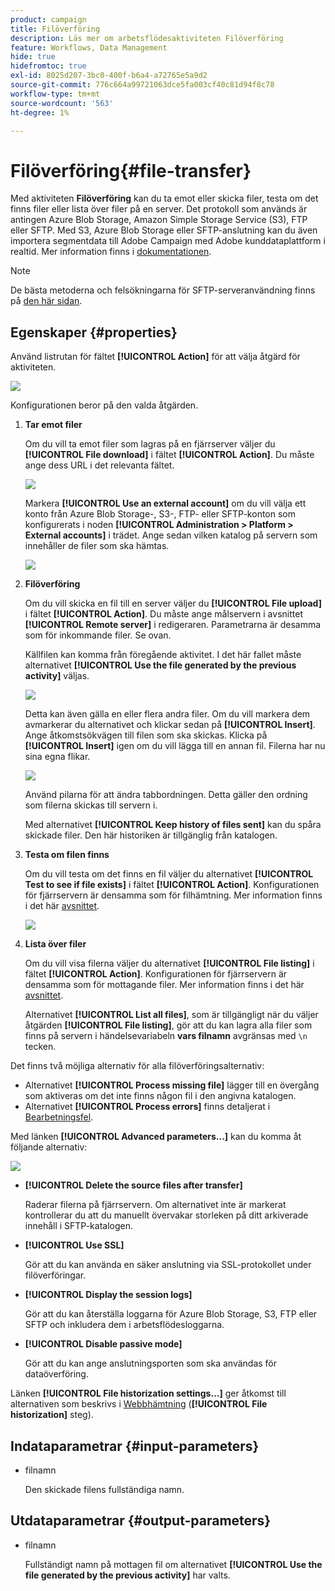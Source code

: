 ```yaml
---
product: campaign
title: Filöverföring
description: Läs mer om arbetsflödesaktiviteten Filöverföring
feature: Workflows, Data Management
hide: true
hidefromtoc: true
exl-id: 8025d207-3bc0-400f-b6a4-a72765e5a9d2
source-git-commit: 776c664a99721063dce5fa003cf40c81d94f8c78
workflow-type: tm+mt
source-wordcount: '563'
ht-degree: 1%

---
```


# Filöverföring{#file-transfer}



Med aktiviteten **Filöverföring** kan du ta emot eller skicka filer, testa om det finns filer eller lista över filer på en server. Det protokoll som används är antingen Azure Blob Storage, Amazon Simple Storage Service (S3), FTP eller SFTP.
Med S3, Azure Blob Storage eller SFTP-anslutning kan du även importera segmentdata till Adobe Campaign med Adobe kunddataplattform i realtid. Mer information finns i [dokumentationen](https://experienceleague.adobe.com/docs/experience-platform/destinations/catalog/email-marketing/adobe-campaign.html).

>[!NOTE]
>
>De bästa metoderna och felsökningarna för SFTP-serveranvändning finns på [den här sidan](../../platform/using/sftp-server-usage.md).

## Egenskaper {#properties}

Använd listrutan för fältet **[!UICONTROL Action]** för att välja åtgärd för aktiviteten.

![](assets/file_transfert_action.png)

Konfigurationen beror på den valda åtgärden.

1. **Tar emot filer**

   Om du vill ta emot filer som lagras på en fjärrserver väljer du **[!UICONTROL File download]** i fältet **[!UICONTROL Action]**. Du måste ange dess URL i det relevanta fältet.

   ![](assets/file_transfert_edit.png)

   Markera **[!UICONTROL Use an external account]** om du vill välja ett konto från Azure Blob Storage-, S3-, FTP- eller SFTP-konton som konfigurerats i noden **[!UICONTROL Administration > Platform > External accounts]** i trädet. Ange sedan vilken katalog på servern som innehåller de filer som ska hämtas.

   ![](assets/file_transfert_edit_external.png)

1. **Filöverföring**

   Om du vill skicka en fil till en server väljer du **[!UICONTROL File upload]** i fältet **[!UICONTROL Action]**. Du måste ange målservern i avsnittet **[!UICONTROL Remote server]** i redigeraren. Parametrarna är desamma som för inkommande filer. Se ovan.

   Källfilen kan komma från föregående aktivitet. I det här fallet måste alternativet **[!UICONTROL Use the file generated by the previous activity]** väljas.

   ![](assets/file_transfert_edit_send.png)

   Detta kan även gälla en eller flera andra filer. Om du vill markera dem avmarkerar du alternativet och klickar sedan på **[!UICONTROL Insert]**. Ange åtkomstsökvägen till filen som ska skickas. Klicka på **[!UICONTROL Insert]** igen om du vill lägga till en annan fil. Filerna har nu sina egna flikar.

   ![](assets/file_transfert_source.png)

   Använd pilarna för att ändra tabbordningen. Detta gäller den ordning som filerna skickas till servern i.

   Med alternativet **[!UICONTROL Keep history of files sent]** kan du spåra skickade filer. Den här historiken är tillgänglig från katalogen.

1. **Testa om filen finns**

   Om du vill testa om det finns en fil väljer du alternativet **[!UICONTROL Test to see if file exists]** i fältet **[!UICONTROL Action]**. Konfigurationen för fjärrservern är densamma som för filhämtning. Mer information finns i det här [avsnittet](#properties).

   ![](assets/file_transfert_edit_test.png)

1. **Lista över filer**

   Om du vill visa filerna väljer du alternativet **[!UICONTROL File listing]** i fältet **[!UICONTROL Action]**. Konfigurationen för fjärrservern är densamma som för mottagande filer. Mer information finns i det här [avsnittet](#properties).

   Alternativet **[!UICONTROL List all files]**, som är tillgängligt när du väljer åtgärden **[!UICONTROL File listing]**, gör att du kan lagra alla filer som finns på servern i händelsevariabeln **vars filnamn** avgränsas med `\n` tecken.

Det finns två möjliga alternativ för alla filöverföringsalternativ:

* Alternativet **[!UICONTROL Process missing file]** lägger till en övergång som aktiveras om det inte finns någon fil i den angivna katalogen.
* Alternativet **[!UICONTROL Process errors]** finns detaljerat i [Bearbetningsfel](monitoring-workflow-execution.md#processing-errors).

Med länken **[!UICONTROL Advanced parameters...]** kan du komma åt följande alternativ:

![](assets/file_transfert_advanced.png)

* **[!UICONTROL Delete the source files after transfer]**

  Raderar filerna på fjärrservern. Om alternativet inte är markerat kontrollerar du att du manuellt övervakar storleken på ditt arkiverade innehåll i SFTP-katalogen.

* **[!UICONTROL Use SSL]**

  Gör att du kan använda en säker anslutning via SSL-protokollet under filöverföringar.

* **[!UICONTROL Display the session logs]**

  Gör att du kan återställa loggarna för Azure Blob Storage, S3, FTP eller SFTP och inkludera dem i arbetsflödesloggarna.

* **[!UICONTROL Disable passive mode]**

  Gör att du kan ange anslutningsporten som ska användas för dataöverföring.

Länken **[!UICONTROL File historization settings...]** ger åtkomst till alternativen som beskrivs i [Webbhämtning](web-download.md) (**[!UICONTROL File historization]** steg).

## Indataparametrar {#input-parameters}

* filnamn

  Den skickade filens fullständiga namn.

## Utdataparametrar {#output-parameters}

* filnamn

  Fullständigt namn på mottagen fil om alternativet **[!UICONTROL Use the file generated by the previous activity]** har valts.
